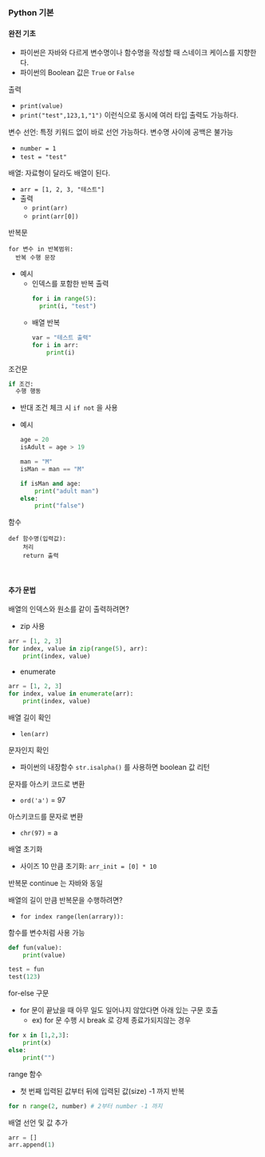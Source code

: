 ### Python 기본

#### 완전 기초

- 파이썬은 자바와 다르게 변수명이나 함수명을 작성할 때 스네이크 케이스를 지향한다.
- 파이썬의 Boolean 값은 `True` or `False`

출력
- `print(value)`
- `print("test",123,1,"1")` 이런식으로 동시에 여러 타입 출력도 가능하다.

변수 선언: 특정 키워드 없이 바로 선언 가능하다. 변수명 사이에 공백은 불가능
- `number = 1`
- `test = "test"`

배열: 자료형이 달라도 배열이 된다.
- `arr = [1, 2, 3, "테스트"]`
- 출력
  - `print(arr)`
  - `print(arr[0])`
 
반복문
```
for 변수 in 반복범위:
  반복 수행 문장
```
- 예시
  - 인덱스를 포함한 반복 출력
    ```python
    for i in range(5):
      print(i, "test")
    ```
  - 배열 반복
    ```python
    var = "테스트 출력"
    for i in arr:
        print(i)
    ```

조건문
```python
if 조건:
  수행 행동
```
- 반대 조건 체크 시 `if not` 을 사용

- 예시
  ```py
  age = 20
  isAdult = age > 19
  
  man = "M"
  isMan = man == "M"
  
  if isMan and age:
      print("adult man")
  else:
      print("false")
  ```

함수
```
def 함수명(입력값):
    처리
    return 출력
```

<br>

#### 추가 문법

배열의 인덱스와 원소를 같이 출력하려면?
- zip 사용
```py
arr = [1, 2, 3]
for index, value in zip(range(5), arr):
    print(index, value)
```

- enumerate
```py
arr = [1, 2, 3]
for index, value in enumerate(arr):
    print(index, value)
```

배열 길이 확인
- `len(arr)`

문자인지 확인
- 파이썬의 내장함수 `str.isalpha()` 를 사용하면 boolean 값 리턴

문자를 아스키 코드로 변환
- `ord('a')` = 97

아스키코드를 문자로 변환
- `chr(97)` = a

배열 초기화
- 사이즈 10 만큼 초기화: `arr_init = [0] * 10`

반복문 continue 는 자바와 동일

배열의 길이 만큼 반복문을 수행하려면?
- `for index range(len(arrary)):`


함수를 변수처럼 사용 가능
```py
def fun(value):
    print(value)

test = fun
test(123)
```

for-else 구문
- for 문이 끝났을 때 아무 일도 일어나지 않았다면 아래 있는 구문 호출
    - ex) for 문 수행 시 break 로 강제 종료가되지않는 경우
```py
for x in [1,2,3]:
    print(x)
else:
    print("")
```

range 함수
- 첫 번째 입력된 값부터 뒤에 입력된 값(size) -1 까지 반복
```py
for n range(2, number) # 2부터 number -1 까지
```

배열 선언 및 값 추가
```py
arr = []
arr.append(1)
```



